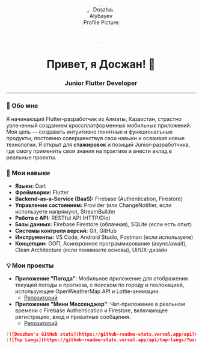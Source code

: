 <div align="center">
  <a href="https://github.com/DoszhanAlybayev">
    <img src="https://github.com/DoszhanAlybayev.png?size=100" alt="Doszhan Alybayev Profile Picture" width="100" style="border-radius: 50%;">
  </a>
  <h1>Привет, я Досжан! 👋</h1>
  <h3>Junior Flutter Developer</h3>
</div>

---

### 🌟 Обо мне

Я начинающий Flutter-разработчик из Алматы, Казахстан, страстно увлеченный созданием кроссплатформенных мобильных приложений. Моя цель — создавать интуитивно понятные и функциональные продукты, постоянно совершенствуя свои навыки и осваивая новые технологии. Я открыт для **стажировок** и позиций Junior-разработчика, где смогу применить свои знания на практике и внести вклад в реальные проекты.

### 🚀 Мои навыки

* **Языки:** Dart
* **Фреймворки:** Flutter
* **Backend-as-a-Service (BaaS):** Firebase (Authentication, Firestore)
* **Управление состоянием:** Provider (или ChangeNotifier, если используете напрямую), StreamBuilder
* **Работа с API:** RESTful API (HTTP/Dio)
* **Базы данных:** Firebase Firestore (облачная), SQLite (если есть опыт)
* **Системы контроля версий:** Git, GitHub
* **Инструменты:** VS Code, Android Studio, Postman (если используете)
* **Концепции:** ООП, Асинхронное программирование (async/await), Clean Architecture (если понимаете основы), UI/UX-дизайн


### 💡 Мои  проекты

* **Приложение "Погода"**: Мобильное приложение для отображения текущей погоды и прогноза, с поиском по городу и геолокацией, использующее OpenWeatherMap API и Lottie-анимации.
    * [Репозиторий](https://github.com/DoszhanAlybayev/weather-app.git)
* **Приложение "Мини Мессенджер"**: Чат-приложение в реальном времени с Firebase Authentication и Firestore, включающее регистрацию, вход и приватные сообщения.
    * [Репозиторий](https://github.com/DoszhanAlybayev/messenger-app.git)



```markdown
[![Doszhan's GitHub stats](https://github-readme-stats.vercel.app/api?username=DoszhanAlybayev&show_icons=true&theme=default)](https://github.com/DoszhanAlybayev/github-readme-stats)
[![Top Langs](https://github-readme-stats.vercel.app/api/top-langs/?username=DoszhanAlybayev&layout=compact&theme=default)](https://github.com/DoszhanAlybayev/github-readme-stats)

